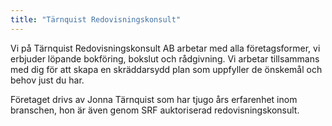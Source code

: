 ```yaml
---
title: "Tärnquist Redovisningskonsult"
---
```


Vi på Tärnquist Redovisningskonsult AB arbetar med alla företagsformer, vi erbjuder löpande bokföring, bokslut och rådgivning. Vi arbetar tillsammans med dig för att skapa en skräddarsydd plan som uppfyller de önskemål och behov just du har.

Företaget drivs av Jonna Tärnquist som har tjugo års erfarenhet inom branschen, hon är även genom SRF auktoriserad redovisningskonsult.
